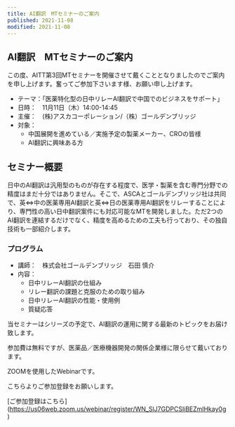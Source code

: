 ```yaml
---
title: AI翻訳　MTセミナーのご案内
published: 2021-11-08
modified: 2021-11-08
---
```


## AI翻訳　MTセミナーのご案内

この度、AITT第3回MTセミナーを開催させて戴くこととなりましたのでご案内を申し上げます。奮ってご参加下さいます様、お願い申し上げます。

- テーマ：「医薬特化型の日中リレーAI翻訳で中国でのビジネスをサポート」
- 日時：　11月11日（木）14:00-14:45
- 主催：　(株)アスカコーポレーション/（株）ゴールデンブリッジ
- 対象：
    - 中国展開を進めている／実施予定の製薬メーカー、CROの皆様
    - AI翻訳に興味ある方

## セミナー概要
日中のAI翻訳は汎用型のものが存在する程度で、医学・製薬を含む専門分野での精度はまだ十分ではありません。そこで、ASCAとゴールデンブリッジ社は共同で、英⇔中の医薬専用AI翻訳と英⇔日の医薬専用AI翻訳をリレーすることにより、専門性の高い日中翻訳案件にも対応可能なMTを開発しました。ただ2つのAI翻訳を連結するだけでなく、精度を高めるための工夫も行っており、その独自技術も一部紹介します。
 
### プログラム

- 講師：　株式会社ゴールデンブリッジ　石田 慎介
- 内容：
    - 日中リレーAI翻訳の仕組み
    - リレー翻訳の課題と克服のための取り組み
    - 日中リレーAI翻訳の性能・使用例
    - 質疑応答

当セミナーはシリーズの予定で、AI翻訳の運用に関する最新のトピックをお届け致します。

参加費は無料ですが、医薬品／医療機器開発の関係企業様に限らせて戴いております。

ZOOMを使用したWebinarです。

こちらよりご参加登録をお願いします。

[ご参加登録はこちら]
(https://us06web.zoom.us/webinar/register/WN_SlJ7GDPCSliBEZmlHkay0g)


